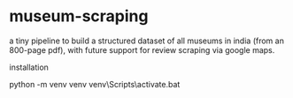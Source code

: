 # museum-scraping

a tiny pipeline to build a structured dataset of all museums in india (from an 800-page pdf), with future support for review scraping via google maps.


installation

python -m venv venv
venv\Scripts\activate.bat
